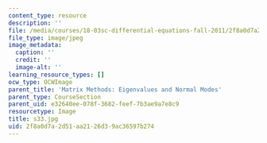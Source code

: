 ```yaml
---
content_type: resource
description: ''
file: /media/courses/18-03sc-differential-equations-fall-2011/2f8a0d7a2d51aa2126d39ac36597b274_s33.jpg
file_type: image/jpeg
image_metadata:
  caption: ''
  credit: ''
  image-alt: ''
learning_resource_types: []
ocw_type: OCWImage
parent_title: 'Matrix Methods: Eigenvalues and Normal Modes'
parent_type: CourseSection
parent_uid: e32640ee-078f-3682-feef-7b3ae9a7e8c9
resourcetype: Image
title: s33.jpg
uid: 2f8a0d7a-2d51-aa21-26d3-9ac36597b274
---
```


